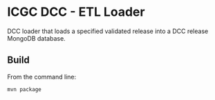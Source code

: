 ICGC DCC - ETL Loader
===

DCC loader that loads a specified validated release into a DCC release MongoDB database.

Build
---

From the command line:

	mvn package
